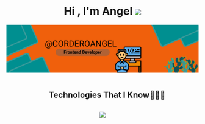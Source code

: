 <h1 align="center"><b>Hi , I'm Angel </b><img src="https://media.giphy.com/media/hvRJCLFzcasrR4ia7z/giphy.gif" width="35"></h1>
<img src="./Baner.png">

<div id="user-content-toc">
  <ul align="center">
    <summary><h2 style="display: inline-block">Technologies That I Know👨🏻‍💻</h2></summary>
  </ul>
</div>
<!--tech stack icons-->
<p align="center">
  <a href="https://skillicons.dev">
    <img src="https://skillicons.dev/icons?i=git,css,express,html,java,js,md,mongodb,firebird,nodejsreact,vscode&perline=14" />
  </a>
</p>
